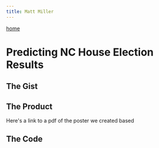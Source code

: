 ```yaml
---
title: Matt Miller
---
```

[home](statmiller.github.io)
# Predicting NC House Election Results 

## The Gist

## The Product

Here's a link to a pdf of the poster we created based

## The Code
